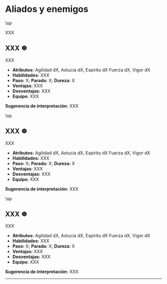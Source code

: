 # Aliados y enemigos

\sp

XXX

## XXX &#x2638;

XXX

* **Atributos:** Agilidad dX, Astucia dX, Espíritu dX Fuerza dX, Vigor dX
* **Habilidades:** XXX
* **Paso:** X; **Parada:** X; **Dureza:** X
* **Ventajas:** XXX
* **Desventajas:** XXX
* **Equipo:** XXX

**Sugerencia de interpretación:** XXX

\sp

## XXX &#x2638;

XXX

* **Atributos:** Agilidad dX, Astucia dX, Espíritu dX Fuerza dX, Vigor dX
* **Habilidades:** XXX
* **Paso:** X; **Parada:** X; **Dureza:** X
* **Ventajas:** XXX
* **Desventajas:** XXX
* **Equipo:** XXX

**Sugerencia de interpretación:** XXX

\sp

## XXX &#x2638;

XXX

* **Atributos:** Agilidad dX, Astucia dX, Espíritu dX Fuerza dX, Vigor dX
* **Habilidades:** XXX
* **Paso:** X; **Parada:** X; **Dureza:** X
* **Ventajas:** XXX
* **Desventajas:** XXX
* **Equipo:** XXX

**Sugerencia de interpretación:** XXX

***